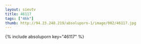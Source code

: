```yaml
--- 
layout: sieutv
title: 46117
tags: ["46k"]
thumb: http://94.23.248.219/absoluporn-1/image/002/46117.jpg
---
```

{% include absoluporn key="46117" %} 
